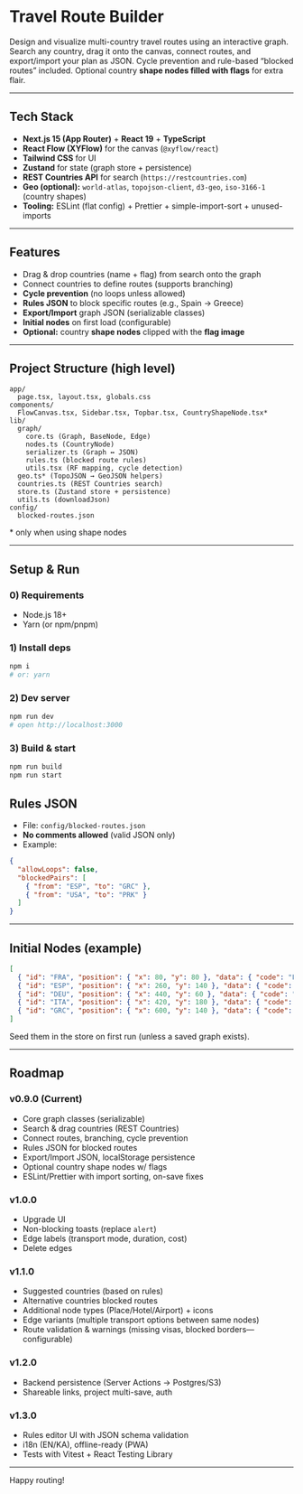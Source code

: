 # Travel Route Builder

Design and visualize multi-country travel routes using an interactive graph. Search any country, drag it onto the canvas, connect routes, and export/import your plan as JSON. Cycle prevention and rule-based “blocked routes” included. Optional country **shape nodes filled with flags** for extra flair.

---

## Tech Stack

- **Next.js 15 (App Router)** + **React 19** + **TypeScript**
- **React Flow (XYFlow)** for the canvas (`@xyflow/react`)
- **Tailwind CSS** for UI
- **Zustand** for state (graph store + persistence)
- **REST Countries API** for search (`https://restcountries.com`)
- **Geo (optional):** `world-atlas`, `topojson-client`, `d3-geo`, `iso-3166-1` (country shapes)
- **Tooling:** ESLint (flat config) + Prettier + simple-import-sort + unused-imports

---

## Features

- Drag & drop countries (name + flag) from search onto the graph
- Connect countries to define routes (supports branching)
- **Cycle prevention** (no loops unless allowed)
- **Rules JSON** to block specific routes (e.g., Spain → Greece)
- **Export/Import** graph JSON (serializable classes)
- **Initial nodes** on first load (configurable)
- **Optional:** country **shape nodes** clipped with the **flag image**

---

## Project Structure (high level)

```
app/
  page.tsx, layout.tsx, globals.css
components/
  FlowCanvas.tsx, Sidebar.tsx, Topbar.tsx, CountryShapeNode.tsx*
lib/
  graph/
    core.ts (Graph, BaseNode, Edge)
    nodes.ts (CountryNode)
    serializer.ts (Graph ↔ JSON)
    rules.ts (blocked route rules)
    utils.tsx (RF mapping, cycle detection)
  geo.ts* (TopoJSON → GeoJSON helpers)
  countries.ts (REST Countries search)
  store.ts (Zustand store + persistence)
  utils.ts (downloadJson)
config/
  blocked-routes.json
```

\* only when using shape nodes

---

## Setup & Run

### 0) Requirements
- Node.js 18+
- Yarn (or npm/pnpm)

### 1) Install deps
```bash
npm i
# or: yarn
```

### 2) Dev server
```bash
npm run dev
# open http://localhost:3000
```

### 3) Build & start
```bash
npm run build
npm run start
```

## Rules JSON

- File: `config/blocked-routes.json`
- **No comments allowed** (valid JSON only)
- Example:
```json
{
  "allowLoops": false,
  "blockedPairs": [
    { "from": "ESP", "to": "GRC" },
    { "from": "USA", "to": "PRK" }
  ]
}
```

---

## Initial Nodes (example)

```json
[
  { "id": "FRA", "position": { "x": 80, "y": 80 }, "data": { "code": "FRA", "label": "France", "flag": "https://flagcdn.com/w40/fr.png", "region": "Europe" } },
  { "id": "ESP", "position": { "x": 260, "y": 140 }, "data": { "code": "ESP", "label": "Spain", "flag": "https://flagcdn.com/w40/es.png", "region": "Europe" } },
  { "id": "DEU", "position": { "x": 440, "y": 60 }, "data": { "code": "DEU", "label": "Germany", "flag": "https://flagcdn.com/w40/de.png", "region": "Europe" } },
  { "id": "ITA", "position": { "x": 420, "y": 180 }, "data": { "code": "ITA", "label": "Italy", "flag": "https://flagcdn.com/w40/it.png", "region": "Europe" } },
  { "id": "GRC", "position": { "x": 600, "y": 140 }, "data": { "code": "GRC", "label": "Greece", "flag": "https://flagcdn.com/w40/gr.png", "region": "Europe" } }
]
```

Seed them in the store on first run (unless a saved graph exists).

---

## Roadmap

### v0.9.0 (Current)
- Core graph classes (serializable)
- Search & drag countries (REST Countries)
- Connect routes, branching, cycle prevention
- Rules JSON for blocked routes
- Export/Import JSON, localStorage persistence
- Optional country shape nodes w/ flags
- ESLint/Prettier with import sorting, on-save fixes

### v1.0.0
- Upgrade UI
- Non-blocking toasts (replace `alert`)
- Edge labels (transport mode, duration, cost)
- Delete edges

### v1.1.0
- Suggested countries (based on rules)
- Alternative countries blocked routes
- Additional node types (Place/Hotel/Airport) + icons
- Edge variants (multiple transport options between same nodes)
- Route validation & warnings (missing visas, blocked borders—configurable)

### v1.2.0
- Backend persistence (Server Actions → Postgres/S3)
- Shareable links, project multi-save, auth

### v1.3.0
- Rules editor UI with JSON schema validation
- i18n (EN/KA), offline-ready (PWA)
- Tests with Vitest + React Testing Library

---

Happy routing!
